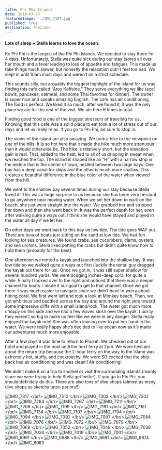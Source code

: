 ```yaml
---
title: Phi Phi Islands
date: 2019-03-23
featuredImage: './IMG_7187.jpg'
published: true
destination: Thailand
---
```


#### Lots of sleep + Stella learns to love the ocean.

Ko Phi Phi is the largest of the Phi Phi Islands. We decided to stay there for 4 days. Unfortunately, Stella was quite sick during our stay (sores all over her mouth and a fever leading to loss of appetite and fatigue). This made us take things much slower, but honestly the relaxation didn’t feel too bad. We slept in until 10am most days and weren’t on a strict schedule. 

This sounds silly, but arguably the biggest highlight of the Island for us was finding this cafe called “Aroy Kaffeine.” They serve everything we like (açaí bowls, pancakes, oatmeal, and some Thai favorites for dinner). The owner is super nice and speaks amazing English. The cafe has air conditioning. The food is perfect. We liked it so much, after we found it, it was the only place we ate for the rest of the visit. We ate here 6 times in total. 

Finding good food is one of the biggest stressors of traveling for us. Knowing that this cafe was a solid place to eat took a lot of stress out of our days and let us really relax. If you go to Phi Phi, be sure to stop in.

The views of the island are also amazing. We took a hike to the viewpoint on one of the hills. It is so hot here that it made the hike much more strenuous than it would otherwise be. The hike is relatively short, but the elevation gain is real. That, added to the heat, led to all of us dripping in sweat when we reached the top. The island is shaped like an “H” with a narrow strip in the middle that is the center of town, nestled between two large bays. One bay has a deep canal for ships and the other is much more shallow. This creates a beautiful difference in the blue color of the water when viewed from the hill.

We went to the shallow bay several times during our stay because Stella loved it! This was a huge surprise to us because she has been very hesitant to go anywhere near moving water. When we set her down to walk on the beach, she just went straight into the water. We grabbed her and stripped her down and then she went back in. It was the perfect depth for her, even after walking quite a ways out. I think she would have stayed and played in the water all day if we let her.

On other days we went back to this bay on low tide. The tide goes WAY out. There are tons of boats just sitting on the sand at low tide. We had fun looking for sea creatures. We found crabs, sea cucumbers, clams, oysters, and sea urchins. Stella liked petting the crabs but didn’t quite know how to hold them (probably for the best).

One afternoon we rented a kayak and launched into the shallow bay. It was low tide so we walked quite a ways out first (luckily the rental guy dragged the kayak out there for us). Once we got in, it was still super shallow for several hundred yards. We were dodging inches-deep coral for quite a while. Finally I looked over to the right and noticed that there was a deeper channel for boats. I made it our goal to get to that channel. Once we got there it was much easier to navigate since we didn’t have to worry about hitting coral. We first went left and took a look at Monkey beach. Then, we got ambitious and paddled across the bay and around the right side toward some impressive cliffs with a small island/rock. The water got much more choppy on this side and we had a few waves slosh over the kayak. Luckily they weren’t so big to make us feel like we were in any danger. Stella really enjoyed the kayak ride! She was often leaning over to put her hand in the water. We were really happy she’s decided to like ocean now as it’s made our adventures much more enjoyable. 

After a few days it was time to return to Phuket. We checked out of our hotel and played in the pool until the next ferry at 2pm. We were hesitant about the return trip because the 2-hour ferry on the way to the Island was extremely hot, stuffy, and cockroachy. We were SO excited that the ship back had air conditioning and was clean!! Air conditioning!

We didn’t make it on a trip to snorkel or visit the surrounding islands (mainly since we were trying to help Stella get better). If you go to Phi Phi, you should definitely do this. There are also tons of dive shops (almost as many dive shops as sketchy tatoo parlors!!)

![IMG_7317](/IMG_7317.jpg)
</br/>
![IMG_7310](/IMG_7310.jpg)
</br/>
![IMG_7303](/IMG_7303.jpg)
</br/>
![IMG_7302](/IMG_7302.jpg)
</br/>
![IMG_7284](/IMG_7284.jpg)
</br/>
![IMG_7267](/IMG_7267.jpg)
</br/>
![IMG_7211](/IMG_7211.jpg)
</br/>
![IMG_7208](/IMG_7208.jpg)
</br/>
![IMG_7199](/IMG_7199.jpg)
</br/>
![IMG_7181](/IMG_7181.jpg)
</br/>
![IMG_7151](/IMG_7151.jpg)
</br/>
![IMG_7134](/IMG_7134.jpg)
</br/>
![IMG_7107](/IMG_7107.jpg)
</br/>
![IMG_7104](/IMG_7104.jpg)
</br/>
![IMG_7094](/IMG_7094.jpg)
</br/>
![IMG_7092](/IMG_7092.jpg)
</br/>
![IMG_7087](/IMG_7087.jpg)
</br/>
![IMG_7084](/IMG_7084.jpg)
</br/>
![IMG_7076](/IMG_7076.jpg)
</br/>
![IMG_7072](/IMG_7072.jpg)
</br/>
![IMG_7070](/IMG_7070.jpg)
</br/>
![IMG_7069](/IMG_7069.jpg)
</br/>
![IMG_7052](/IMG_7052.jpg)
</br/>
![IMG_7048](/IMG_7048.jpg)
</br/>
![IMG_7038](/IMG_7038.jpg)
</br/>
![IMG_7034](/IMG_7034.jpg)
</br/>
![IMG_7019](/IMG_7019.jpg)
</br/>
![IMG_7001](/IMG_7001.jpg)
</br/>
![IMG_6991](/IMG_6991.jpg)
</br/>
![IMG_6988](/IMG_6988.jpg)
</br/>
![IMG_6981](/IMG_6981.jpg)
</br/>
![IMG_6974](/IMG_6974.jpg)
</br/>
![IMG_6963](/IMG_6963.jpg)
